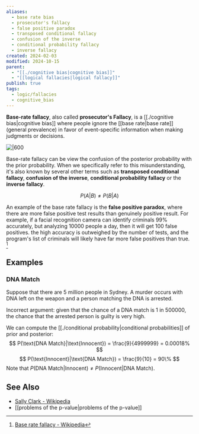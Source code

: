 ```yaml
---
aliases:
  - base rate bias
  - prosecutor's fallacy
  - false positive paradox
  - transposed conditional fallacy
  - confusion of the inverse
  - conditional probability fallacy
  - inverse fallacy
created: 2024-02-03
modified: 2024-10-15
parent:
  - "[[./cognitive bias|cognitive bias]]"
  - "[[logical fallacies|logical fallacy]]"
publish: true
tags:
  - logic/fallacies
  - cognitive_bias
---
```

**Base-rate fallacy**, also called **prosecutor's Fallacy**, is a [[./cognitive bias|cognitive bias]] where people ignore the [[base rate|base rate]] (general prevalence) in favor of event-specific information when making judgments or decisions.

![|600](https://upload.wikimedia.org/wikipedia/commons/2/20/Base_rate_fallacy_with_vaccines.svg)

Base-rate fallacy can be view the confusion of the posterior probability with the prior probability. When we specifically refer to this misunderstanding, it's also known by several other terms such as **transposed conditional fallacy**, **confusion of the inverse**, **conditional probability fallacy** or the **inverse fallacy**.

$$
P(A | B) \neq P(B | A)
$$

An example of the base rate fallacy is the **false positive paradox**, where there are more false positive test results than genuinely positive result. For example, if a facial recognition camera can identify criminals 99% accurately, but analyzing 10000 people a day, then it will get 100 false positives. the high accuracy is outweighed by the number of tests, and the program's list of criminals will likely have far more false positives than true. [^1]

## Examples
### DNA Match
Suppose that there are 5 million people in Sydney. A murder occurs with DNA left on the weapon and a person matching the DNA is arrested.

Incorrect argument: given that the chance of a DNA match is 1 in 500000, the chance that the arrested person is guilty is very high.

We can compute the [[./conditional probability|conditional probabilities]] of prior and posterior:
$$
P(\text{DNA Match}|\text{Innocent}) = \frac{9}{4999999} = 0.00018%
$$
$$
P(\text{Innocent}|\text{DNA Match}) = \frac{9}{10} = 90\%
$$
Note that $P(\text{DNA Match}|\text{Innocent}) \neq P(\text{Innocent}|\text{DNA Match})$.

## See Also
- [Sally Clark - Wikipedia](https://en.wikipedia.org/wiki/Sally_Clark)
- [[problems of the p-value|problems of the p-value]]


[^1]: [Base rate fallacy - Wikipedia](https://en.wikipedia.org/wiki/Base_rate_fallacy)